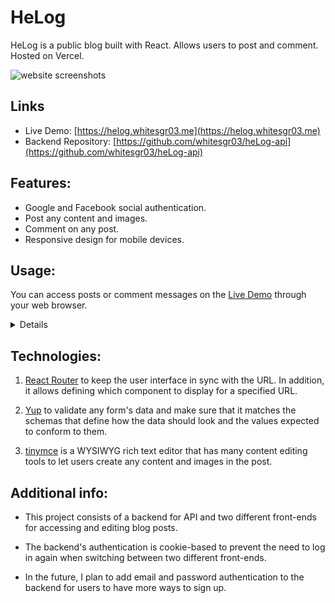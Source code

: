 # HeLog

HeLog is a public blog built with React. Allows users to post and comment. Hosted on Vercel.

![website screenshots](https://i.imgur.com/U824qto.png)

## Links

- Live Demo: [https://helog.whitesgr03.me](https://helog.whitesgr03.me)
- Backend Repository: [https://github.com/whitesgr03/heLog-api](https://github.com/whitesgr03/heLog-api)

## Features:

- Google and Facebook social authentication.
- Post any content and images.
- Comment on any post.
- Responsive design for mobile devices.

## Usage:

You can access posts or comment messages on the [Live Demo](https://helog.whitesgr03.me) through your web browser.

<details>

- Login with Google and Facebook and the user needs to create a username when logging in for the first time.

  <img src="https://i.imgur.com/wbg9E6S.png" alt="login page"/>
  <img src="https://i.imgur.com/t71KYJN.png" alt="new user set username"/>

- Change your username any time.

   <img src="https://i.imgur.com/wsTuxzD.png" alt="setting modal"/>
   <img src="https://i.imgur.com/K8QkIVB.png" alt="change username modal"/>

- View the latest posts or all posts.

   <img src="https://i.imgur.com/FWEWSRL.png" alt="the latest posts">
   <img src="https://i.imgur.com/8z2Hwik.png" alt="all posts">

- Comment on a post or reply to another comment.

  <img src="https://i.imgur.com/gchHxcz.png" alt="comment on a post">
  <img src="https://i.imgur.com/lcprzPo.png" alt="reply to another comment">

- Update or delete your own comments.

  <img src="https://i.imgur.com/F0H9zE1.png" alt="update own comment">
  <img src="https://i.imgur.com/1vI0CpC.png" alt="delete own comment">

</details>

## Technologies:

1. [React Router](https://reactrouter.com/) to keep the user interface in sync with the URL. In addition, it allows defining which component to display for a specified URL.

2. [Yup](https://github.com/jquense/yup) to validate any form's data and make sure that it matches the schemas that define how the data should look and the values expected to conform to them.

3. [tinymce](https://www.tiny.cloud/) is a WYSIWYG rich text editor that has many content editing tools to let users create any content and images in the post.

## Additional info:

- This project consists of a backend for API and two different front-ends for accessing and editing blog posts.

- The backend's authentication is cookie-based to prevent the need to log in again when switching between two different front-ends.

- In the future, I plan to add email and password authentication to the backend for users to have more ways to sign up.
